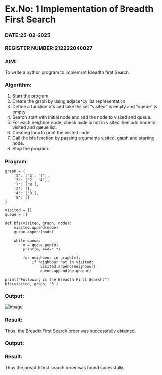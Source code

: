 # Ex.No: 1  Implementation of Breadth First Search 
### DATE:25-02-2025                                                                            
### REGISTER NUMBER:212222040027
### AIM: 
To write a python program to implement Breadth first Search. 
### Algorithm:
1. Start the program
2. Create the graph by using adjacency list representation
3. Define a function bfs and take the set “visited” is empty and “queue” is empty
4. Search start with initial node and add the node to visited and queue.
5. For each neighbor node, check node is not in visited then add node to visited and queue list.
6.  Creating loop to print the visited node.
7.   Call the bfs function by passing arguments visited, graph and starting node.
8.   Stop the program.
### Program:
```
graph = {
    '5': ['3', '7'],
    '3': ['2', '4'],
    '7': ['8'],
    '2': [],
    '4': ['8'],
    '8': []
}

visited = []  
queue = []   

def bfs(visited, graph, node):  
    visited.append(node)
    queue.append(node)

    while queue:   
        m = queue.pop(0) 
        print(m, end=" ")   
        
        for neighbour in graph[m]:
            if neighbour not in visited:
                visited.append(neighbour)
                queue.append(neighbour)

print("Following is the Breadth-First Search:")
bfs(visited, graph, '5')
 ```

### Output:
![image](https://github.com/user-attachments/assets/e25961de-36d2-4978-8f87-2e47f6175bd4)

### Result:
Thus, the Breadth First Search order was successfully obtained.










### Output:



### Result:
Thus the breadth first search order was found sucessfully.
